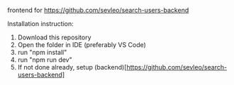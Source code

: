 frontend for https://github.com/sevleo/search-users-backend

Installation instruction:

1. Download this repository
2. Open the folder in IDE (preferably VS Code)
3. run "npm install"
4. run "npm run dev"
5. If not done already, setup (backend)[https://github.com/sevleo/search-users-backend]
